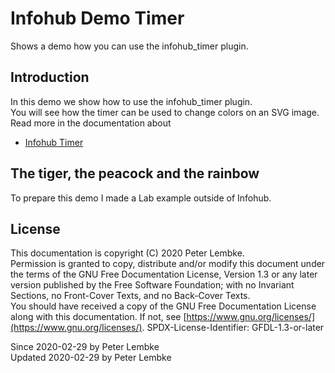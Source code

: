 # Infohub Demo Timer

Shows a demo how you can use the infohub_timer plugin.

## Introduction

In this demo we show how to use the infohub_timer plugin.  
You will see how the timer can be used to change colors on an SVG image.  
Read more in the documentation about

- [Infohub Timer](plugin,infohub_timer)

## The tiger, the peacock and the rainbow

To prepare this demo I made a Lab example outside of Infohub.

## License

This documentation is copyright (C) 2020 Peter Lembke.  
Permission is granted to copy, distribute and/or modify this document under the terms of the GNU Free Documentation
License, Version 1.3 or any later version published by the Free Software Foundation; with no Invariant Sections, no
Front-Cover Texts, and no Back-Cover Texts.  
You should have received a copy of the GNU Free Documentation License along with this documentation. If not,
see [https://www.gnu.org/licenses/](https://www.gnu.org/licenses/). SPDX-License-Identifier: GFDL-1.3-or-later

Since 2020-02-29 by Peter Lembke  
Updated 2020-02-29 by Peter Lembke  
